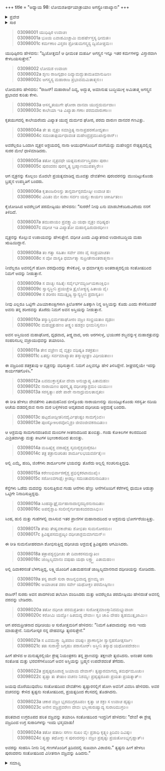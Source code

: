 +++
title = "ಅಧ್ಯಾಯ 98: ಲೋಮಶತೀರ್ಥಯಾತ್ರಾಯಾಂ ಅಗಸ್ತ್ಯೋಪಾಖ್ಯಾನಃ"
+++

<details><summary>ಪ್ರವೇಶ</summary>


।।   ಓಂ ಓಂ ನಮೋ ನಾರಾಯಣಾಯ।।   ಶ್ರೀ ವೇದವ್ಯಾಸಾಯ ನಮಃ ।।

ಶ್ರೀ ಕೃಷ್ಣದ್ವೈಪಾಯನ ವೇದವ್ಯಾಸ ವಿರಚಿತ  

**ಶ್ರೀ ಮಹಾಭಾರತ**

**ಆರಣ್ಯಕ ಪರ್ವ**

**ತೀರ್ಥಯಾತ್ರಾ ಪರ್ವ**

**ಅಧ್ಯಾಯ 98**

</details>


<details><summary>ಸಾರ</summary>

ವೃತ್ರನ ಆಶ್ರಯದಲ್ಲಿ ಕಾಲೇಯರೆಂಬ ಅಸುರರ ಬಾಧೆಗೊಳಗಾಗಿ ಸುರರು ಮೊರೆಬರಲು ಬ್ರಹ್ಮನು ಋಷಿ ದಧೀಚಿಯ ಅಸ್ತಿಗಳಿಂದ ತಯಾರಿಸಿದ ವಜ್ರಾಯುಧದಿಂದ ವೃತ್ರನ ವಧೆಯಾಗುವುದೆಂದು ಹೇಳುವುದು (1-11). ವಜ್ರಾಯುಧವನ್ನು ತಯಾರಿಸಿದುದು (12-24).

</details>


> 03098001 ಯುಧಿಷ್ಠಿರ ಉವಾಚ।  
03098001a ಭೂಯ ಏವಾಹಮಿಚ್ಚಾಮಿ ಮಹರ್ಷೇಸ್ತಸ್ಯ ಧೀಮತಃ।  
03098001c ಕರ್ಮಣಾಂ ವಿಸ್ತರಂ ಶ್ರೋತುಮಗಸ್ತ್ಯಸ್ಯ ದ್ವಿಜೋತ್ತಮ।।

ಯುಧಿಷ್ಠಿರನು ಹೇಳಿದನು: “ದ್ವಿಜೋತ್ತಮ! ಆ ಧೀಮಂತ ಮಹರ್ಷಿ ಅಗಸ್ತ್ಯನ ಇನ್ನೂ ಇತರ ಕರ್ಮಗಳನ್ನು ವಿಸ್ತಾರವಾಗಿ ಕೇಳಬಯಸುತ್ತೇನೆ.”

> 03098002 ಲೋಮಶ ಉವಾಚ।  
03098002a ಶೃಣು ರಾಜನ್ಕಥಾಂ ದಿವ್ಯಾಮದ್ಭುತಾಮತಿಮಾನುಷೀಂ।   
03098002c ಅಗಸ್ತ್ಯಸ್ಯ ಮಹಾರಾಜ ಪ್ರಭಾವಮಮಿತಾತ್ಮನಃ।।

ಲೋಮಶನು ಹೇಳಿದನು: “ರಾಜನ್! ಮಹಾರಾಜ! ದಿವ್ಯ, ಅದ್ಭುತ, ಅಮಾನುಷ ಬುದ್ಧಿಯುಳ್ಳ ಅಮಿತಾತ್ಮ ಅಗಸ್ತ್ಯನ ಪ್ರಭಾವದ ಕುರಿತು ಕೇಳು.

> 03098003a ಆಸನ್ಕೃತಯುಗೇ ಘೋರಾ ದಾನವಾ ಯುದ್ಧದುರ್ಮದಾಃ।  
03098003c ಕಾಲೇಯಾ ಇತಿ ವಿಖ್ಯಾತಾ ಗಣಾಃ ಪರಮದಾರುಣಾಃ।।

ಕೃತಯುಗದಲ್ಲಿ ಕಾಲೇಯರೆಂದು ವಿಖ್ಯಾತ ಯುದ್ಧ ದುರ್ಮದ ಘೋರ, ಪರಮ ದಾರುಣ ದಾನವರ ಗಣವಿತ್ತು.

> 03098004a ತೇ ತು ವೃತ್ರಂ ಸಮಾಶ್ರಿತ್ಯ ನಾನಾಪ್ರಹರಣೋದ್ಯತಾಃ।  
03098004c ಸಮಂತಾತ್ಪರ್ಯಧಾವಂತ ಮಹೇಂದ್ರಪ್ರಮುಖಾನ್ಸುರಾನ್।।

ಅವರೆಲ್ಲರೂ ಒಂದಾಗಿ ವೃತ್ರನ ಆಶ್ರಯದಲ್ಲಿ ನಾನಾ ಆಯುಧಗಳೊಂದಿಗೆ ದಂಗೆಯೆದ್ದು ಮಹೇಂದ್ರನ ನೇತೃತ್ವದಲ್ಲಿದ್ದ ಸುರರ ಮೇಲೆ ಧಾಳಿಮಾಡಿದರು.

> 03098005a ತತೋ ವೃತ್ರವಧೇ ಯತ್ನಮಕುರ್ವಂಸ್ತ್ರಿದಶಾಃ ಪುರಾ।  
03098005c ಪುರಂದರಂ ಪುರಸ್ಕೃತ್ಯ ಬ್ರಹ್ಮಾಣಮುಪತಸ್ಥಿರೇ।।

ಆಗ ವೃತ್ರನನ್ನು ಕೊಲ್ಲಲು ಮೊದಲೇ ಪ್ರಯತ್ನಮಾಡಿದ್ದ ಮೂವತ್ತು ದೇವತೆಗಳು ಪುರಂದರನನ್ನು ಮುಂದಿಟ್ಟುಕೊಂಡು ಬ್ರಹ್ಮನ ಉಪಸ್ಥಿತಿಗೆ ಬಂದರು.

> 03098006a ಕೃತಾಂಜಲೀಂಸ್ತು ತಾನ್ಸರ್ವಾನ್ಪರಮೇಷ್ಠೀ ಉವಾಚ ಹ।  
03098006c ವಿದಿತಂ ಮೇ ಸುರಾಃ ಸರ್ವಂ ಯದ್ವಃ ಕಾರ್ಯಂ ಚಿಕೀರ್ಷಿತಂ।।

ಕೈಜೋಡಿಸಿದ ಅವರೆಲ್ಲರಿಗೆ ಪರಮೇಷ್ಠಿಯು ಹೇಳಿದನು: “ಸುರರೇ! ನೀವು ಏನು ಮಾಡಬೇಕೆಂದಿರುವಿರೆಂದು ನನಗೆ ತಿಳಿದಿದೆ.

> 03098007a ತಮುಪಾಯಂ ಪ್ರವಕ್ಷ್ಯಾಮಿ ಯಥಾ ವೃತ್ರಂ ವಧಿಷ್ಯಥ।  
03098007c ದಧೀಚ ಇತಿ ವಿಖ್ಯಾತೋ ಮಹಾನೃಷಿರುದಾರಧೀಃ।।

ವೃತ್ರನನ್ನು ಕೊಲ್ಲುವ ಉಪಾಯವನ್ನು ಹೇಳುತ್ತೇನೆ. ದಧೀಚ ಎಂದು ವಿಖ್ಯಾತನಾದ ಉದಾರಬುದ್ಧಿಯ ಮಹಾ ಋಷಿಯಿದ್ದಾನೆ.

> 03098008a ತಂ ಗತ್ವಾ ಸಹಿತಾಃ ಸರ್ವೇ ವರಂ ವೈ ಸಂಪ್ರಯಾಚತ।   
03098008c ಸ ವೋ ದಾಸ್ಯತಿ ಧರ್ಮಾತ್ಮಾ ಸುಪ್ರೀತೇನಾಂತರಾತ್ಮನಾ।।

ನೀವೆಲ್ಲರೂ ಅವನಲ್ಲಿಗೆ ಹೋಗಿ ವರವೊಂದನ್ನು ಕೇಳಿಕೊಳ್ಳಿ. ಆ ಧರ್ಮಾತ್ಮನು ಅಂತರಾತ್ಮದಲ್ಲಿಯ ಸಂತೋಷದಿಂದ ನಿಮಗೆ ಅದನ್ನು ನೀಡುತ್ತಾನೆ.

> 03098009a ಸ ವಾಚ್ಯಃ ಸಹಿತೈಃ ಸರ್ವೈರ್ಭವದ್ಭಿರ್ಜಯಕಾಂಕ್ಷಿಭಿಃ।  
03098009c ಸ್ವಾನ್ಯಸ್ಥೀನಿ ಪ್ರಯಚ್ಚೇತಿ ತ್ರೈಲೋಕ್ಯಸ್ಯ ಹಿತಾಯ ವೈ।  
03098009e ಸ ಶರೀರಂ ಸಮುತ್ಸೃಜ್ಯ ಸ್ವಾನ್ಯಸ್ಥೀನಿ ಪ್ರದಾಸ್ಯತಿ।।

ನೀವು ಎಲ್ಲರೂ ಒಟ್ಟಿಗೇ ವಿಜಯಾಕಾಂಕ್ಷಿಗಳಾಗಿ ತ್ರಿಲೋಕಗಳ ಹಿತಕ್ಕಾಗಿ ನಿನ್ನ ಅಸ್ಥಿಯನ್ನು ಕೊಡು ಎಂದು ಕೇಳಿಕೊಂಡರೆ ಅವನು ತನ್ನ ಶರೀರವನ್ನು ತೊರೆದು ನಿಮಗೆ ಅವನ ಅಸ್ತಿಯನ್ನು ನೀಡುತ್ತಾನೆ.

> 03098010a ತಸ್ಯಾಸ್ಥಿಭಿರ್ಮಹಾಘೋರಂ ವಜ್ರಂ ಸಂಭ್ರಿಯತಾಂ ದೃಢಂ।  
03098010c ಮಹಚ್ಛತ್ರುಹಣಂ ತೀಕ್ಷ್ಣಂ ಷಡಶ್ರಂ ಭೀಮನಿಸ್ವನಂ।।

ಅವನ ಅಸ್ತಿಯಿಂದ ಮಹಾಘೋರ, ಧೃಢವಾದ, ತೀಕ್ಷ್ಣವಾದ, ಆರು ಅರಗಳುಳ್ಳ, ಭಯಂಕರ ಶಬ್ಧವನ್ನುಳ್ಳ ಮಹಾಶತ್ರುವನ್ನು ಸಂಹರಿಸಬಲ್ಲ ವಜ್ರಾಯುಧವನ್ನು ತಯಾರಿಸಿರಿ.

> 03098011a ತೇನ ವಜ್ರೇಣ ವೈ ವೃತ್ರಂ ವಧಿಷ್ಯತಿ ಶತಕ್ರತುಃ।  
03098011c ಏತದ್ವಃ ಸರ್ವಮಾಖ್ಯಾತಂ ತಸ್ಮಾಚ್ಶೀಘ್ರಂ ವಿಧೀಯತಾಂ।।

ಈ ವಜ್ರದಿಂದ ಶತಕ್ರತುವು ಆ ವೃತ್ರನನ್ನು ವಧಿಸುತ್ತಾನೆ. ನಿಮಗೆ ಎಲ್ಲವನ್ನೂ ಹೇಳಿ ತಿಳಿಸಿದ್ದೇನೆ. ಶೀಘ್ರದಲ್ಲಿಯೇ ಇದನ್ನು ಕಾರ್ಯಗತಗೊಳಿಸಿ.”

> 03098012a ಏವಮುಕ್ತಾಸ್ತತೋ ದೇವಾ ಅನುಜ್ಞಾಪ್ಯ ಪಿತಾಮಹಂ।  
03098012c ನಾರಾಯಣಂ ಪುರಸ್ಕೃತ್ಯ ದಧೀಚಸ್ಯಾಶ್ರಮಂ ಯಯುಃ।।  
03098013a ಸರಸ್ವತ್ಯಾಃ ಪರೇ ಪಾರೇ ನಾನಾದ್ರುಮಲತಾವೃತಂ।

ಈ ರೀತಿ ಹೇಳಲು ದೇವತೆಗಳು ಪಿತಾಮಹನಿಂದ ಬೀಳ್ಕೊಂಡು ನಾರಾಯಣನನ್ನು ಮುಂದಿಟ್ಟುಕೊಂಡು ಸರಸ್ವತೀ ನದಿಯ ಆಚೆಯ ದಡದಲ್ಲಿರುವ ನಾನಾ ಮರ ಬಳ್ಳಿಗಳಿಂದ ಆವೃತವಾದ ದಧೀಚಿಯ ಆಶ್ರಮಕ್ಕೆ ಬಂದರು.

> 03098013c ಷಟ್ಪದೋದ್ಗೀತನಿನದೈರ್ವಿಘುಷ್ಟಂ ಸಾಮಗೈರಿವ।।  
03098013e ಪುಂಸ್ಕೋಕಿಲರವೋನ್ಮಿಶ್ರಂ ಜೀವಂಜೀವಕನಾದಿತಂ।।

ಆ ಆಶ್ರಮವು ಸಾಮಗಾನದಂತಿರುವ ದುಂಬಿಗಳ ಗೀತನಾದದಿಂದ ತುಂಬಿತ್ತು. ಗಂಡು ಕೋಕಿಲಗಳ ಕಲರವದಿಂದ ಮಿಶ್ರಿತವಾಗಿತ್ತು ಮತ್ತು ಕೀಟಗಳ ಝೀಂಕಾರದಿಂದ ತುಂಬಿತ್ತು.

> 03098014a ಮಹಿಷೈಶ್ಚ ವರಾಹೈಶ್ಚ ಸೃಮರೈಶ್ಚಮರೈರಪಿ।   
03098014c ತತ್ರ ತತ್ರಾನುಚರಿತಂ ಶಾರ್ದೂಲಭಯವರ್ಜಿತೈಃ।।

ಅಲ್ಲಿ ಎಮ್ಮೆ, ಹಂದಿ, ಜಿಂಕೆಗಳು ಶಾರ್ದೂಲಗಳ ಭಯವನ್ನು ತೊರೆದು ಅಲ್ಲಲ್ಲಿ ಸಂಚರಿಸುತ್ತಿದ್ದವು.

> 03098015a ಕರೇಣುಭಿರ್ವಾರಣೈಶ್ಚ ಪ್ರಭಿನ್ನಕರಟಾಮುಖೈಃ।  
03098015c ಸರೋಽವಗಾಢೈಃ ಕ್ರೀಡದ್ಭಿಃ ಸಮಂತಾದನುನಾದಿತಂ।।

ಕೆನ್ನೆಗಳು ಒಡೆದು ಮದವನ್ನು ಸುರಿಸುತ್ತಿರುವ ಗಂಡು ಆನೆಗಳು ಹೆಣ್ಣು ಆನೆಗಳೊಂದಿಗೆ ಕೆರೆಗಳಲ್ಲಿ ಧುಮುಕಿ ಆಡುತ್ತಾ ಒಟ್ಟಿಗೇ ನಿನಾದಿಸುತ್ತಿದ್ದವು.

> 03098016a ಸಿಂಹವ್ಯಾಘ್ರೈರ್ಮಹಾನಾದಾನ್ನದದ್ಭಿರನುನಾದಿತಂ।  
03098016c ಅಪರೈಶ್ಚಾಪಿ ಸಂಲೀನೈರ್ಗುಹಾಕಂದರವಾಸಿಭಿಃ।।

ಸಿಂಹ, ಹುಲಿ ಮತ್ತು ಗುಹೆಗಳಲ್ಲಿ ವಾಸಿಸುವ ಇತರ ಪ್ರಾಣಿಗಳ ಮಹಾನಾದದಿಂದ ಆ ಆಶ್ರಮವು ಭೋರ್ಗರೆಯುತ್ತಿತ್ತು.

> 03098017a ತೇಷು ತೇಷ್ವವಕಾಶೇಷು ಶೋಭಿತಂ ಸುಮನೋರಮಂ।  
03098017c ತ್ರಿವಿಷ್ಟಪಸಮಪ್ರಖ್ಯಂ ದಧೀಚಾಶ್ರಮಮಾಗಮನ್।।

ಈ ರೀತಿ ಸುಮನೋಹರವಾಗಿ ಶೋಭಿಸುತ್ತಿದ್ದ ದಧೀಚಿಯ ಆಶ್ರಮಕ್ಕೆ ತ್ರಿವಿಷ್ಟಪರು ಆಗಮಿಸಿದರು.

> 03098018a ತತ್ರಾಪಶ್ಯನ್ದಧೀಚಂ ತೇ ದಿವಾಕರಸಮದ್ಯುತಿಂ।   
03098018c ಜಾಜ್ವಲ್ಯಮಾನಂ ವಪುಷಾ ಯಥಾ ಲಕ್ಷ್ಮ್ಯಾ ಪಿತಾಮಹಂ।।

ಅಲ್ಲಿ ದಿವಾಕರನಂತೆ ಬೆಳಗುತ್ತಿದ್ದ, ಲಕ್ಷ್ಮಿಯೊಂದಿಗೆ ಪಿತಾಮಹನಂತೆ ಜಾಜ್ವಲ್ಯಮಾನನಾದ ದಧೀಚಿಯನ್ನು ನೋಡಿದರು.

> 03098019a ತಸ್ಯ ಪಾದೌ ಸುರಾ ರಾಜನ್ನಭಿವಾದ್ಯ ಪ್ರಣಮ್ಯ ಚ।  
03098019c ಅಯಾಚಂತ ವರಂ ಸರ್ವೇ ಯಥೋಕ್ತಂ ಪರಮೇಷ್ಠಿನಾ।।

ರಾಜನ್! ಸುರರು ಅವನ ಪಾದಗಳಿಂದ ತಲೆಬಾಗಿ ವಂದಿಸಿದರು ಮತ್ತು ಅವರೆಲ್ಲರೂ ಪರಮೇಷ್ಠಿಯು ಹೇಳಿದಂತೆ ಅವನಲ್ಲಿ ವರವನ್ನು ಬೇಡಿದರು.

> 03098020a ತತೋ ದಧೀಚಃ ಪರಮಪ್ರತೀತಃ।
	ಸುರೋತ್ತಮಾಂಸ್ತಾನಿದಮಭ್ಯುವಾಚ।  
> 03098020c ಕರೋಮಿ ಯದ್ವೋ ಹಿತಮದ್ಯ ದೇವಾಃ।
	ಸ್ವಂ ಚಾಪಿ ದೇಹಂ ತ್ವಹಮುತ್ಸೃಜಾಮಿ।।  

ಆಗ ಪರಮಪ್ರೀತನಾದ ದಧೀಚಿಯು ಆ ಸುರೋತ್ತಮರಿಗೆ ಹೇಳಿದನು: “ನಿಮಗೆ ಹಿತವಾದುದನ್ನು ನಾನು ಇಂದು ಮಾಡುತ್ತೇನೆ. ನಿಮಗೋಸ್ಕರ ನನ್ನ ದೇಹವನ್ನೂ ತ್ಯಜಿಸುತ್ತೇನೆ.”

> 03098021a ಸ ಏವಮುಕ್ತ್ವಾ ದ್ವಿಪದಾಂ ವರಿಷ್ಠಃ।
	ಪ್ರಾಣಾನ್ವಶೀ ಸ್ವಾನ್ಸಹಸೋತ್ಸಸರ್ಜ।  
> 03098021c ತತಃ ಸುರಾಸ್ತೇ ಜಗೃಹುಃ ಪರಾಸೋರ್।
	ಅಸ್ಥೀನಿ ತಸ್ಯಾಥ ಯಥೋಪದೇಶಂ।।  

ಹೀಗೆ ಹೇಳಿದ ಆ ಮನುಷ್ಯರಲ್ಲಿಯೇ ಶ್ರೇಷ್ಠ ನಿಯಂತ್ರಕನು ತನ್ನ ಪ್ರಾಣವನ್ನು ತಕ್ಷಣವೇ ತ್ಯಜಿಸಿದನು. ಅನಂತರ ಸುರರು ಸಂತೋಷ ಮತ್ತು ಭರವಸೆಗಳೊಂದಿಗೆ ಅವನ ಅಸ್ತಿಯನ್ನು ಬ್ರಹ್ಮನ ಉಪದೇಶದಂತೆ ತೆಗೆದರು.

> 03098022a ಪ್ರಹೃಷ್ಟರೂಪಾಶ್ಚ ಜಯಾಯ ದೇವಾಸ್।
	ತ್ವಷ್ಟಾರಮಾಗಮ್ಯ ತಮರ್ಥಮೂಚುಃ।  
> 03098022c ತ್ವಷ್ಟಾ ತು ತೇಷಾಂ ವಚನಂ ನಿಶಮ್ಯ।
	ಪ್ರಹೃಷ್ಟರೂಪಃ ಪ್ರಯತಃ ಪ್ರಯತ್ನಾತ್।।  

ಜಯವು ದೊರೆಯುವುದೆಂಬ ಸಂತೋಷದಿಂದ ದೇವತೆಗಳು ತ್ವಷ್ಟಾರನಲ್ಲಿಗೆ ಹೋಗಿ ಅವನಿಗೆ ವಿವರಿಸಿ ಹೇಳಿದರು. ಅವರ ವಚನವನ್ನು ಕೇಳಿದ ತ್ವಷ್ಟನು ಸಂತೋಷದಿಂದ, ಪ್ರಯತ್ನದಿಂದ ಕೆಲಸದಲ್ಲಿ ತೊಡಗಿದನು.

> 03098023a ಚಕಾರ ವಜ್ರಂ ಭೃಶಮುಗ್ರರೂಪಂ।
	ಕೃತ್ವಾ ಚ ಶಕ್ರಂ ಸ ಉವಾಚ ಹೃಷ್ಟಃ।  
> 03098023c ಅನೇನ ವಜ್ರಪ್ರವರೇಣ ದೇವ।
	ಭಸ್ಮೀಕುರುಷ್ವಾದ್ಯ ಸುರಾರಿಮುಗ್ರಂ।।  

ಹರಿತವಾದ ಉಗ್ರರೂಪದ ಹರಿತ ವಜ್ರವನ್ನು ತಯಾರಿಸಿ ಸಂತೋಷದಿಂದ ಇಂದ್ರನಿಗೆ ಹೇಳಿದನು: “ದೇವ! ಈ ಶ್ರೇಷ್ಠ ವಜ್ರದಿಂದ ಉಗ್ರ ಸುರಾರಿಗಳನ್ನು ಇಂದು ಭಸ್ಮಮಾಡು!

> 03098024a ತತೋ ಹತಾರಿಃ ಸಗಣಃ ಸುಖಂ ವೈ।
	ಪ್ರಶಾಧಿ ಕೃತ್ಸ್ನಂ ತ್ರಿದಿವಂ ದಿವಿಷ್ಠಃ।  
> 03098024c ತ್ವಷ್ಟ್ರಾ ತಥೋಕ್ತಃ ಸ ಪುರಂದರಸ್ತು।
	ವಜ್ರಂ ಪ್ರಹೃಷ್ಟಃ ಪ್ರಯತೋಽಭ್ಯಗೃಹ್ಣಾತ್।।   

ಅವರನ್ನು ಸಂಹರಿಸಿ ನೀನು ನಿನ್ನ ಗಣಗಳೊಂದಿಗೆ ತ್ರಿದಿವದಲ್ಲಿ ಸುಖವಾಗಿ ವಿರಾಜಿಸು.” ತ್ವಷ್ಟನು ಹೀಗೆ ಹೇಳಲು ಪುರಂದರನು ಸಂತೋಷದಿಂದ ವಿನೀತನಾಗಿ ವಜ್ರವನ್ನು ಹಿಡಿದನು.”

<details><summary>ಸಮಾಪ್ತಿ</summary>

ಇತಿ ಶ್ರೀ ಮಹಾಭಾರತೇ ಆರಣ್ಯಕಪರ್ವಣಿ ತೀರ್ಥಯಾತ್ರಾಪರ್ವಣಿ ಲೋಮಶತೀರ್ಥಯಾತ್ರಾಯಾಂ ಅಗಸ್ತ್ಯೋಪಾಖ್ಯಾನೇ ಅಷ್ಟನವತಿತಮೋಽಧ್ಯಾಯಃ।  
ಇದು ಮಹಾಭಾರತದ ಆರಣ್ಯಕಪರ್ವದಲ್ಲಿ ತೀರ್ಥಯಾತ್ರಾಪರ್ವದಲ್ಲಿ ಲೋಮಶತೀರ್ಥಯಾತ್ರೆಯಲ್ಲಿ ಅಗಸ್ತ್ಯೋಪಾಖ್ಯಾನದಲ್ಲಿ ತೊಂಭತ್ತೆಂಟನೆಯ ಅಧ್ಯಾಯವು.


</details>
